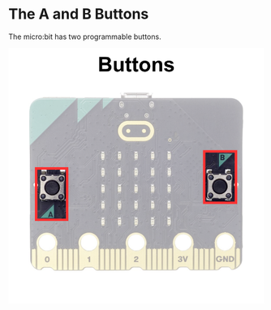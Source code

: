 # The A and B Buttons

The micro:bit has two programmable buttons. 

![microbit-front-buttons](assets/microbit-front-buttons.png)